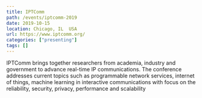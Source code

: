 ```yaml
---
title: IPTComm
path: /events/iptcomm-2019
date: 2019-10-15
location: Chicago, IL  USA
url: https://www.iptcomm.org/
categories: ["presenting"]
tags: []
---
```


IPTComm brings together researchers from academia, industry and government to advance real-time IP communications. The conference addresses current topics such as programmable network services, internet of things, machine learning in interactive communications with focus on the reliability, security, privacy, performance and scalability
